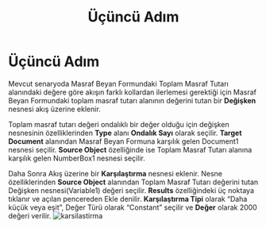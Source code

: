 ﻿---
title: "Üçüncü Adım"
sidebar_position: 3
---

# Üçüncü Adım
Mevcut senaryoda Masraf Beyan Formundaki Toplam Masraf Tutarı alanındaki değere göre akışın farklı kollardan ilerlemesi gerektiği için Masraf Beyan Formundaki toplam masraf tutarı alanının değerini tutan bir **Değişken** nesnesi akış üzerine eklenir.

Toplam masraf tutarı değeri ondalıklı bir değer olduğu için değişken nesnesinin özelliklerinden **Type** alanı **Ondalık Sayı** olarak seçilir. **Target Document** alanından Masraf Beyan Formuna karşılık gelen Document1 nesnesi seçilir. **Source Object** özelliğinde ise Toplam Masraf Tutarı alanına karşılık gelen NumberBox1 nesnesi seçilir.

Daha Sonra Akış üzerine bir **Karşılaştırma** nesnesi eklenir. Nesne özelliklerinden **Source Object** alanından Toplam Masraf Tutarı değerini tutan Değişken nesnesi(Variable1) değeri seçilir. **Results** özelliğindeki üç noktaya tıklanır ve açılan pencereden Ekle denilir. **Karşılaştırma Tipi** olarak “Daha küçük veya eşit”, Değer Türü olarak “Constant” seçilir ve **Değer** olarak 2000 değeri verilir.
![karsilastirma](https://docsbimser.blob.core.windows.net/imagecontainer/karsilastirma-de975159-9617-4983-8aac-cd6724d2f1ed.png)
